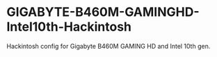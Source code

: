 # GIGABYTE-B460M-GAMINGHD-Intel10th-Hackintosh
Hackintosh config for Gigabyte B460M GAMING HD and Intel 10th gen. 
